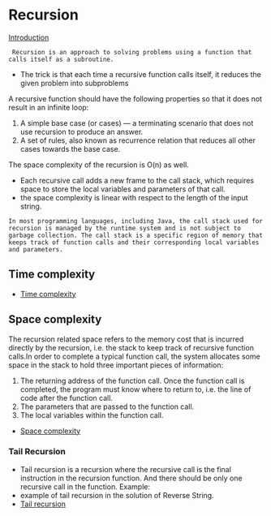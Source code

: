# Recursion
[Introduction](https://www.youtube.com/watch?v=Mv9NEXX1VHc)

```text
 Recursion is an approach to solving problems using a function that calls itself as a subroutine.
 ```

- The trick is that each time a recursive function calls itself, it reduces the given problem into subproblems
  
A recursive function should have the following properties so that it does not result in an infinite loop:
1. A simple base case (or cases) — a terminating scenario that does not use recursion to produce an answer.
2. A set of rules, also known as recurrence relation that reduces all other cases towards the base case.

The space complexity of the recursion is O(n) as well.
* Each recursive call adds a new frame to the call stack, which requires space to store the local variables and parameters of that call.
* the space complexity is linear with respect to the length of the input string.

```text
In most programming languages, including Java, the call stack used for recursion is managed by the runtime system and is not subject to garbage collection. The call stack is a specific region of memory that keeps track of function calls and their corresponding local variables and parameters.
```

## Time complexity
- [Time complexity](https://leetcode.com/explore/learn/card/recursion-i/256/complexity-analysis/1669/)
## Space complexity
The recursion related space refers to the memory cost that is incurred directly by the recursion, i.e. the stack to keep track of recursive function calls.In order to complete a typical function call, the system allocates some space in the stack to hold three important pieces of information:

1. The returning address of the function call. Once the function call is completed, the program must know where to return to, i.e. the line of code after the function call. 
2. The parameters that are passed to the function call. 
3. The local variables within the function call.
- [Space complexity](https://leetcode.com/explore/learn/card/recursion-i/256/complexity-analysis/1671/)

### Tail Recursion
- Tail recursion is a recursion where the recursive call is the final instruction in the recursion function. And there should be only one recursive call in the function.
Example:
- example of tail recursion in the solution of Reverse String.
- [Tail recursion](https://leetcode.com/explore/learn/card/recursion-i/256/complexity-analysis/2374/)




